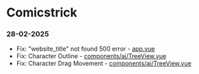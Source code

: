 # Comicstrick

### 28-02-2025
- Fix: "website_title" not found 500 error - [app.vue](/app.vue)
- Fix: Character Outline - [components/ai/TreeView.vue](/components/ai/TreeView.vue)
- Fix: Character Drag Movement - [components/ai/TreeView.vue](/components/ai/TreeView.vue)
